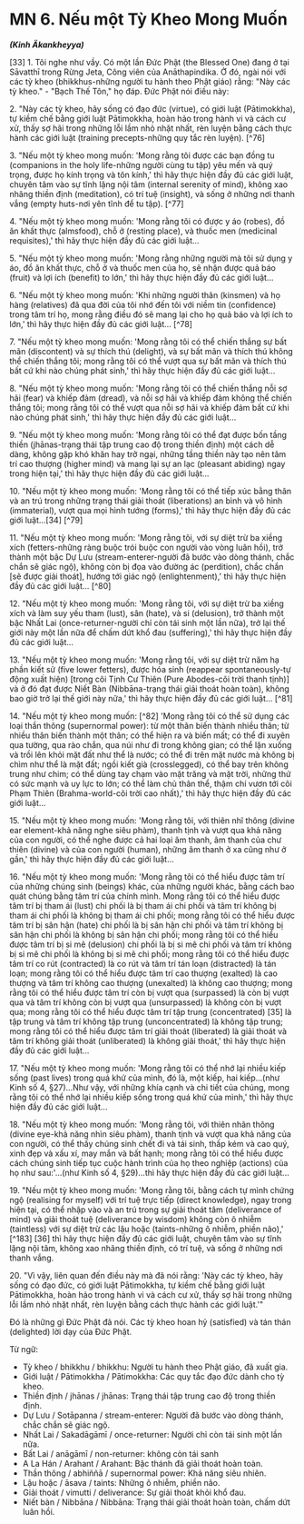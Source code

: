 # MN 6. Nếu một Tỳ Kheo Mong Muốn
***(Kinh Äkankheyya)***

[33] 1. Tôi nghe như vầy. Có một lần Đức Phật (the Blessed One) đang ở tại Sāvatthī trong Rừng Jeta, Công viên của Anāthapindika. Ở đó, ngài nói với các tỳ kheo (bhikkhus-những người tu hành theo Phật giáo) rằng: "Này các tỳ kheo." - "Bạch Thế Tôn," họ đáp. Đức Phật nói điều này:

2\. "Này các tỳ kheo, hãy sống có đạo đức (virtue), có giới luật (Pātimokkha), tự kiềm chế bằng giới luật Pātimokkha, hoàn hảo trong hành vi và cách cư xử, thấy sợ hãi trong những lỗi lầm nhỏ nhặt nhất, rèn luyện bằng cách thực hành các giới luật (training precepts-những quy tắc rèn luyện). [^76]

<!--pg-->
3\. "Nếu một tỳ kheo mong muốn: 'Mong rằng tôi được các bạn đồng tu (companions in the holy life-những người cùng tu tập) yêu mến và quý trọng, được họ kính trọng và tôn kính,' thì hãy thực hiện đầy đủ các giới luật, chuyên tâm vào sự tĩnh lặng nội tâm (internal serenity of mind), không xao nhãng thiền định (meditation), có trí tuệ (insight), và sống ở những nơi thanh vắng (empty huts-nơi yên tĩnh để tu tập). [^77]

4\. "Nếu một tỳ kheo mong muốn: 'Mong rằng tôi có được y áo (robes), đồ ăn khất thực (almsfood), chỗ ở (resting place), và thuốc men (medicinal requisites),' thì hãy thực hiện đầy đủ các giới luật...

5\. "Nếu một tỳ kheo mong muốn: 'Mong rằng những người mà tôi sử dụng y áo, đồ ăn khất thực, chỗ ở và thuốc men của họ, sẽ nhận được quả báo (fruit) và lợi ích (benefit) to lớn,' thì hãy thực hiện đầy đủ các giới luật...

6\. "Nếu một tỳ kheo mong muốn: 'Khi những người thân (kinsmen) và họ hàng (relatives) đã qua đời của tôi nhớ đến tôi với niềm tin (confidence) trong tâm trí họ, mong rằng điều đó sẽ mang lại cho họ quả báo và lợi ích to lớn,' thì hãy thực hiện đầy đủ các giới luật... [^78]

7\. "Nếu một tỳ kheo mong muốn: 'Mong rằng tôi có thể chiến thắng sự bất mãn (discontent) và sự thích thú (delight), và sự bất mãn và thích thú không thể chiến thắng tôi; mong rằng tôi có thể vượt qua sự bất mãn và thích thú bất cứ khi nào chúng phát sinh,' thì hãy thực hiện đầy đủ các giới luật...

8\. "Nếu một tỳ kheo mong muốn: 'Mong rằng tôi có thể chiến thắng nỗi sợ hãi (fear) và khiếp đảm (dread), và nỗi sợ hãi và khiếp đảm không thể chiến thắng tôi; mong rằng tôi
có thể vượt qua nỗi sợ hãi và khiếp đảm bất cứ khi nào chúng phát sinh,' thì hãy thực hiện đầy đủ các giới luật...

<!--pg-->
9\. "Nếu một tỳ kheo mong muốn: 'Mong rằng tôi có thể đạt được bốn tầng thiền (jhānas-trạng thái tập trung cao độ trong thiền định) một cách dễ dàng, không gặp khó khăn hay trở ngại, những tầng thiền này tạo nên tâm trí cao thượng (higher mind) và mang lại sự an lạc (pleasant abiding) ngay trong hiện tại,' thì hãy thực hiện đầy đủ các giới luật...

10\. "Nếu một tỳ kheo mong muốn: 'Mong rằng tôi có thể tiếp xúc bằng thân và an trú trong những trạng thái giải thoát (liberations) an bình và vô hình (immaterial), vượt qua mọi hình tướng (forms),' thì hãy thực hiện đầy đủ các giới luật...[34] [^79]

11\. "Nếu một tỳ kheo mong muốn: 'Mong rằng tôi, với sự diệt trừ ba xiềng xích (fetters-những ràng buộc trói buộc con người vào vòng luân hồi), trở thành một bậc Dự Lưu (stream-enterer-người đã bước vào dòng thánh, chắc chắn sẽ giác ngộ), không còn bị đọa vào đường ác (perdition), chắc chắn [sẽ được giải thoát], hướng tới giác ngộ (enlightenment),' thì hãy thực hiện đầy đủ các giới luật... [^80]

12\. "Nếu một tỳ kheo mong muốn: 'Mong rằng tôi, với sự diệt trừ ba xiềng xích và làm suy yếu tham (lust), sân (hate), và si (delusion), trở thành một bậc Nhất Lai (once-returner-người chỉ còn tái sinh một lần nữa), trở lại thế giới này một lần nữa để chấm dứt khổ đau (suffering),' thì hãy thực hiện đầy đủ các giới luật...

13\. "Nếu một tỳ kheo mong muốn: 'Mong rằng tôi, với sự diệt trừ năm hạ phần kiết sử (five lower fetters), được hóa sinh (reappear spontaneously-tự động xuất hiện) [trong cõi Tịnh Cư Thiên (Pure Abodes-cõi trời thanh tịnh)] và ở đó đạt được Niết Bàn (Nibbāna-trạng thái giải thoát hoàn toàn), không bao giờ trở lại thế giới này nữa,' thì hãy thực hiện đầy đủ các giới luật... [^81]

<!--pg-->
14\. "Nếu một tỳ kheo mong muốn: [^82] 'Mong rằng tôi có thể sử dụng các loại thần thông (supernormal power): từ một thân biến thành nhiều thân; từ nhiều thân biến thành một thân; có thể hiện ra và biến mất; có thể đi xuyên qua tường, qua rào chắn, qua núi như đi trong không gian; có thể lặn xuống và trồi lên khỏi mặt đất như thể là nước; có thể đi trên mặt nước mà không bị chìm như thể là mặt đất; ngồi kiết già (crosslegged), có thể bay trên không trung như chim; có thể dùng tay chạm vào mặt trăng và mặt trời, những thứ có sức mạnh và uy lực to lớn; có thể làm chủ thân thể, thậm chí vươn tới cõi Phạm Thiên (Brahma-world-cõi trời cao nhất),' thì hãy thực hiện đầy đủ các giới luật...

15\. "Nếu một tỳ kheo mong muốn: 'Mong rằng tôi, với thiên nhĩ thông (divine ear element-khả năng nghe siêu phàm), thanh tịnh và vượt qua khả năng của con người, có thể nghe được cả hai loại âm thanh, âm thanh của chư thiên (divine) và của con người (human), những âm thanh ở xa cũng như ở gần,' thì hãy thực hiện đầy đủ các giới luật...

16\. "Nếu một tỳ kheo mong muốn: 'Mong rằng tôi có thể hiểu được tâm trí của những chúng sinh (beings) khác, của những người khác, bằng cách bao quát chúng bằng tâm trí của chính mình. Mong rằng tôi có thể hiểu được tâm trí bị tham ái (lust) chi phối là bị tham ái chi phối và tâm trí không bị tham ái chi phối là không bị tham ái
chi phối; mong rằng tôi có thể hiểu được tâm trí bị sân hận (hate) chi phối là bị sân hận chi phối và tâm trí không bị sân hận chi phối là không bị sân hận chi phối; mong rằng tôi có thể hiểu được tâm trí bị si mê (delusion) chi phối là bị si mê chi phối và tâm trí không bị si mê chi phối là không bị si mê chi phối; mong rằng tôi có thể hiểu được tâm trí co rút (contracted) là co rút và tâm trí tán loạn (distracted) là tán loạn; mong rằng tôi có thể hiểu được tâm trí cao thượng (exalted) là cao thượng và tâm trí không cao thượng (unexalted) là không cao thượng; mong rằng tôi có thể hiểu được tâm trí còn bị vượt qua (surpassed) là còn bị vượt qua và tâm trí không còn bị vượt qua (unsurpassed) là không còn bị vượt qua; mong rằng tôi có thể hiểu được tâm trí tập trung (concentrated) [35] là tập trung và tâm trí không tập trung (unconcentrated) là không tập trung; mong rằng tôi có thể hiểu được tâm trí giải thoát (liberated) là giải thoát và tâm trí không giải thoát (unliberated) là không giải thoát,' thì hãy thực hiện đầy đủ các giới luật...

17\. "Nếu một tỳ kheo mong muốn: 'Mong rằng tôi có thể nhớ lại nhiều kiếp sống (past lives) trong quá khứ của mình, đó là, một kiếp, hai kiếp...(như Kinh số 4, §27)...Như vậy, với những khía cạnh và chi tiết của chúng, mong rằng tôi có thể nhớ lại nhiều kiếp sống trong quá khứ của mình,' thì hãy thực hiện đầy đủ các giới luật...

18\. "Nếu một tỳ kheo mong muốn: 'Mong rằng tôi, với thiên nhãn thông (divine eye-khả năng nhìn siêu phàm), thanh tịnh và vượt qua khả năng của con người, có thể thấy chúng sinh chết đi và tái sinh, thấp kém và cao quý, xinh đẹp và xấu xí, may mắn và bất hạnh; mong rằng tôi có thể hiểu được cách chúng sinh tiếp tục cuộc hành trình của họ theo nghiệp (actions) của họ như sau:'...(như Kinh số 4, §29)...thì hãy thực hiện đầy đủ các giới luật...

19\. "Nếu một tỳ kheo mong muốn: 'Mong rằng tôi, bằng cách tự mình chứng ngộ (realising for myself) với trí tuệ trực tiếp (direct knowledge), ngay trong hiện tại, có thể nhập vào và an trú trong sự giải thoát tâm (deliverance of mind) và giải thoát tuệ (deliverance by wisdom) không còn ô nhiễm (taintless) với sự diệt trừ các lậu hoặc (taints-những ô nhiễm, phiền não),' [^183] [36] thì hãy thực hiện đầy đủ các giới luật, chuyên tâm vào sự tĩnh lặng nội tâm, không xao nhãng thiền định, có trí tuệ, và sống ở những nơi thanh vắng.

20\. "Vì vậy, liên quan đến điều này mà đã nói rằng: 'Này các tỳ kheo, hãy sống có đạo đức, có giới luật Pātimokkha, tự kiềm chế bằng giới luật Pātimokkha, hoàn hảo trong hành vi và cách cư xử, thấy sợ hãi trong những lỗi lầm nhỏ nhặt nhất, rèn luyện bằng cách thực hành các giới luật.'"

Đó là những gì Đức Phật đã nói. Các tỳ kheo hoan hỷ (satisfied) và tán thán (delighted) lời dạy của Đức Phật.

<!--pg-->
Từ ngữ:

- Tỳ kheo / bhikkhu / bhikkhu: Người tu hành theo Phật giáo, đã xuất gia.
- Giới luật / Pātimokkha / Pātimokkha: Các quy tắc đạo đức dành cho tỳ kheo.
- Thiền định / jhānas / jhānas: Trạng thái tập trung cao độ trong thiền định.
- Dự Lưu / Sotāpanna / stream-enterer: Người đã bước vào dòng thánh, chắc chắn sẽ giác ngộ.
- Nhất Lai / Sakadāgāmī / once-returner: Người chỉ còn tái sinh một lần nữa.
- Bất Lai / anāgāmī / non-returner: không còn tái sanh
- A La Hán / Arahant / Arahant: Bậc thánh đã giải thoát hoàn toàn.
- Thần thông / abhiññā / supernormal power: Khả năng siêu nhiên.
- Lậu hoặc / āsava / taints: Những ô nhiễm, phiền não.
- Giải thoát / vimutti / deliverance: Sự giải thoát khỏi khổ đau.
- Niết bàn / Nibbāna / Nibbāna: Trạng thái giải thoát hoàn toàn, chấm dứt luân hồi.
